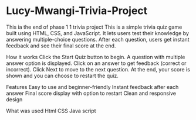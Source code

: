 # Lucy-Mwangi-Trivia-Project
This ia the end of phase 1 1 trivia project
This is a simple trivia quiz game built using HTML, CSS, and JavaScript. 
It lets users test their knowledge by answering multiple-choice questions. After each question, users get instant feedback and see their final score at the end.

How it works
Click the Start Quiz button to begin.
A question with multiple answer option is displayed.
Click on an answer to get feedback (correct or incorrect).
Click Next to move to the next question.
At the end, your score is shown and you can choose to restart the quiz.

Features
Easy to use and beginner-friendly
Instant feedback after each answer
Final score display with option to restart
Clean and responsive design

What was used
Html
CSS
Java script
